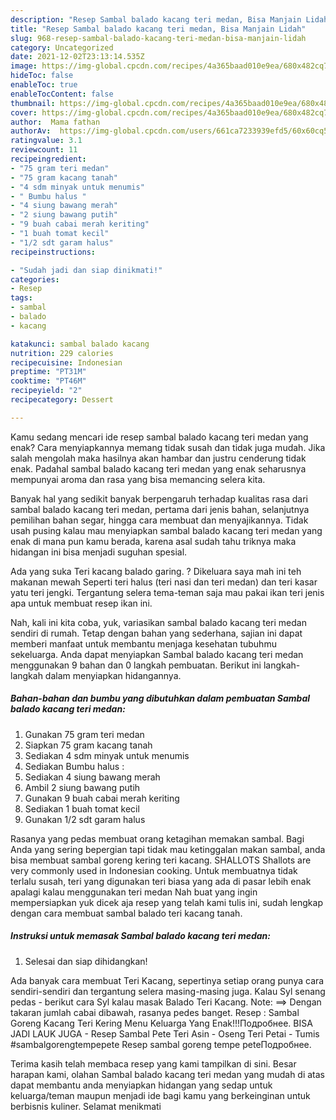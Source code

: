 ```yaml
---
description: "Resep Sambal balado kacang teri medan, Bisa Manjain Lidah"
title: "Resep Sambal balado kacang teri medan, Bisa Manjain Lidah"
slug: 968-resep-sambal-balado-kacang-teri-medan-bisa-manjain-lidah
category: Uncategorized
date: 2021-12-02T23:13:14.535Z
image: https://img-global.cpcdn.com/recipes/4a365baad010e9ea/680x482cq70/sambal-balado-kacang-teri-medan-foto-resep-utama.jpg
hideToc: false
enableToc: true
enableTocContent: false
thumbnail: https://img-global.cpcdn.com/recipes/4a365baad010e9ea/680x482cq70/sambal-balado-kacang-teri-medan-foto-resep-utama.jpg
cover: https://img-global.cpcdn.com/recipes/4a365baad010e9ea/680x482cq70/sambal-balado-kacang-teri-medan-foto-resep-utama.jpg
author:  Mama fathan
authorAv:  https://img-global.cpcdn.com/users/661ca7233939efd5/60x60cq50/avatar.jpg
ratingvalue: 3.1
reviewcount: 11
recipeingredient:
- "75 gram teri medan"
- "75 gram kacang tanah"
- "4 sdm minyak untuk menumis"
- " Bumbu halus "
- "4 siung bawang merah"
- "2 siung bawang putih"
- "9 buah cabai merah keriting"
- "1 buah tomat kecil"
- "1/2 sdt garam halus"
recipeinstructions:

- "Sudah jadi dan siap dinikmati!"
categories:
- Resep
tags:
- sambal
- balado
- kacang

katakunci: sambal balado kacang 
nutrition: 229 calories
recipecuisine: Indonesian
preptime: "PT31M"
cooktime: "PT46M"
recipeyield: "2"
recipecategory: Dessert

---
```



Kamu sedang mencari ide resep sambal balado kacang teri medan yang enak? Cara menyiapkannya memang tidak susah dan tidak juga mudah. Jika salah mengolah maka hasilnya akan hambar dan justru cenderung tidak enak. Padahal sambal balado kacang teri medan yang enak seharusnya mempunyai aroma dan rasa yang bisa memancing selera kita.


Banyak hal yang sedikit banyak berpengaruh terhadap kualitas rasa dari sambal balado kacang teri medan, pertama dari jenis bahan, selanjutnya pemilihan bahan segar, hingga cara membuat dan menyajikannya. Tidak usah pusing kalau mau menyiapkan sambal balado kacang teri medan yang enak di mana pun kamu berada, karena asal sudah tahu triknya maka hidangan ini bisa menjadi suguhan spesial.

Ada yang suka Teri kacang balado garing. ? Dikeluara saya mah ini teh makanan mewah Seperti teri halus (teri nasi dan teri medan) dan teri kasar yatu teri jengki. Tergantung selera tema-teman saja mau pakai ikan teri jenis apa untuk membuat resep ikan ini.


Nah, kali ini kita coba, yuk, variasikan sambal balado kacang teri medan sendiri di rumah. Tetap dengan bahan yang sederhana, sajian ini dapat memberi manfaat untuk membantu menjaga kesehatan tubuhmu sekeluarga. Anda dapat menyiapkan Sambal balado kacang teri medan menggunakan 9 bahan dan 0 langkah pembuatan. Berikut ini langkah-langkah dalam menyiapkan hidangannya.

<!--inarticleads1-->

##### Bahan-bahan dan bumbu yang dibutuhkan dalam pembuatan Sambal balado kacang teri medan:

1. Gunakan 75 gram teri medan
1. Siapkan 75 gram kacang tanah
1. Sediakan 4 sdm minyak untuk menumis
1. Sediakan  Bumbu halus :
1. Sediakan 4 siung bawang merah
1. Ambil 2 siung bawang putih
1. Gunakan 9 buah cabai merah keriting
1. Sediakan 1 buah tomat kecil
1. Gunakan 1/2 sdt garam halus


Rasanya yang pedas membuat orang ketagihan memakan sambal. Bagi Anda yang sering bepergian tapi tidak mau ketinggalan makan sambal, anda bisa membuat sambal goreng kering teri kacang. SHALLOTS Shallots are very commonly used in Indonesian cooking. Untuk membuatnya tidak terlalu susah, teri yang digunakan teri biasa yang ada di pasar lebih enak apalagi kalau menggunakan teri medan Nah buat yang ingin mempersiapkan yuk dicek aja resep yang telah kami tulis ini, sudah lengkap dengan cara membuat sambal balado teri kacang tanah. 

<!--inarticleads2-->

##### Instruksi untuk memasak Sambal balado kacang teri medan:


1. Selesai dan siap dihidangkan!

Ada banyak cara membuat Teri Kacang, sepertinya setiap orang punya cara sendiri-sendiri dan tergantung selera masing-masing juga. Kalau Syl senang pedas - berikut cara Syl kalau masak Balado Teri Kacang. Note: ==&gt; Dengan takaran jumlah cabai dibawah, rasanya pedes banget. Resep : Sambal Goreng Kacang Teri Kering Menu Keluarga Yang Enak!!!Подробнее. BISA JADI LAUK JUGA - Resep Sambal Pete Teri Asin - Oseng Teri Petai - Tumis #sambalgorengtempepete Resep sambal goreng tempe peteПодробнее. 

Terima kasih telah membaca resep yang kami tampilkan di sini. Besar harapan kami, olahan Sambal balado kacang teri medan yang mudah di atas dapat membantu anda menyiapkan hidangan yang sedap untuk keluarga/teman maupun menjadi ide bagi kamu yang berkeinginan untuk berbisnis kuliner. Selamat menikmati
